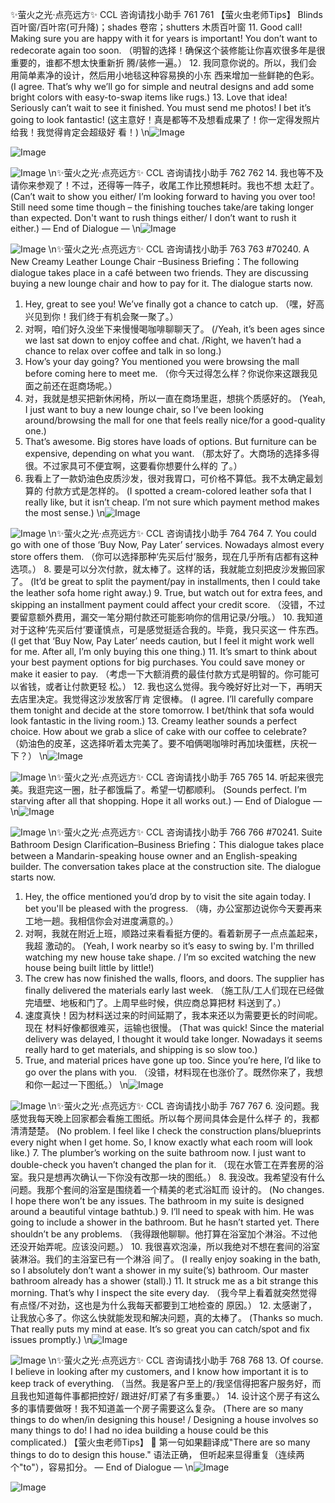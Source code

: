 ✨萤火之光·点亮远方✨
CCL 咨询请找小助手
761
761
【萤火虫老师Tips】
Blinds 百叶窗/百叶帘(可升降)；shades 卷帘；shutters 木质百叶窗
11. Good call! Making sure you are happy with it for years is important! You don’t want
to redecorate again too soon.
（明智的选择！确保这个装修能让你喜欢很多年是很重要的，谁都不想太快重新折
腾/装修一遍。）
12. 我同意你说的。所以，我们会用简单素净的设计，然后用小地毯这种容易换的小东
西来增加一些鲜艳的色彩。
(I agree. That’s why we’ll go for simple and neutral designs and add some bright colors
with easy-to-swap items like rugs.)
13. Love that idea! Seriously can’t wait to see it finished. You must send me photos! I bet
it’s going to look fantastic!
(这主意好！真是都等不及想看成果了！你一定得发照片给我！我觉得肯定会超级好
看！)
\n![Image](images/page761_image1.jpeg)

![Image](images/page761_image2.jpeg)

![Image](images/page761_image3.jpeg)
\n✨萤火之光·点亮远方✨
CCL 咨询请找小助手
762
762
14. 我也等不及请你来参观了！不过，还得等一阵子，收尾工作比预想耗时。我也不想
太赶了。
(Can’t wait to show you either/ I’m looking forward to having you over too! Still need
some time though – the finishing touches take/are taking longer than expected. Don't
want to rush things either/ I don’t want to rush it either.)
— End of Dialogue —
\n![Image](images/page762_image1.jpeg)

![Image](images/page762_image2.jpeg)
\n✨萤火之光·点亮远方✨
CCL 咨询请找小助手
763
763
#70240. A New Creamy Leather Lounge Chair –Business
Briefing：The following dialogue takes place in a café between two friends. They are
discussing buying a new lounge chair and how to pay for it. The dialogue starts now.
1. Hey, great to see you! We’ve finally got a chance to catch up.
（嘿，好高兴见到你！我们终于有机会聚一聚了。）
2. 对啊，咱们好久没坐下来慢慢喝咖啡聊聊天了。
(/Yeah, it’s been ages since we last sat down to enjoy coffee and chat. /Right, we haven’t
had a chance to relax over coffee and talk in so long.)
3. How’s your day going? You mentioned you were browsing the mall before coming
here to meet me.
（你今天过得怎么样？你说你来这跟我见面之前还在逛商场呢。）
4. 对，我就是想买把新休闲椅，所以一直在商场里逛，想挑个质感好的。
(Yeah, I just want to buy a new lounge chair, so I’ve been looking around/browsing the
mall for one that feels really nice/for a good-quality one.)
5. That’s awesome. Big stores have loads of options. But furniture can be expensive,
depending on what you want.
（那太好了。大商场的选择多得很。不过家具可不便宜啊，这要看你想要什么样的
了。）
6. 我看上了一款奶油色皮质沙发，很对我胃口，可价格不算低。我不太确定最划算的
付款方式是怎样的。
(I spotted a cream-colored leather sofa that I really like, but it isn’t cheap. I’m not sure
which payment method makes the most sense.)
\n![Image](images/page763_image1.jpeg)

![Image](images/page763_image2.jpeg)
\n✨萤火之光·点亮远方✨
CCL 咨询请找小助手
764
764
7. You could go with one of those ‘Buy Now, Pay Later’ services. Nowadays almost
every store offers them.
（你可以选择那种‘先买后付’服务，现在几乎所有店都有这种选项。）
8. 要是可以分次付款，就太棒了。这样的话，我就能立刻把皮沙发搬回家了。
(It’d be great to split the payment/pay in installments, then I could take the leather sofa
home right away.)
9. True, but watch out for extra fees, and skipping an installment payment could affect
your credit score.
（没错，不过要留意额外费用，漏交一笔分期付款还可能影响你的信用记录/分哦。）
10. 我知道对于这种‘先买后付’要谨慎点，可是感觉挺适合我的。毕竟，我只买这一
件东西。
(I get that ‘Buy Now, Pay Later’ needs caution, but I feel it might work well for me.
After all, I’m only buying this one thing.)
11. It’s smart to think about your best payment options for big purchases. You could
save money or make it easier to pay.
（考虑一下大额消费的最佳付款方式是明智的。你可能可以省钱，或者让付款更轻
松。）
12. 我也这么觉得。我今晚好好比对一下，再明天去店里决定。我觉得这沙发放客厅肯
定很棒。
(I agree. I’ll carefully compare them tonight and decide at the store tomorrow. I bet/think
that sofa would look fantastic in the living room.)
13. Creamy leather sounds a perfect choice. How about we grab a slice of cake with our
coffee to celebrate?
（奶油色的皮革，这选择听着太完美了。要不咱俩喝咖啡时再加块蛋糕，庆祝一下？）
\n![Image](images/page764_image1.jpeg)

![Image](images/page764_image2.jpeg)
\n✨萤火之光·点亮远方✨
CCL 咨询请找小助手
765
765
14. 听起来很完美。我逛完这一圈，肚子都饿扁了。希望一切都顺利。
(Sounds perfect. I’m starving after all that shopping. Hope it all works out.)
— End of Dialogue —
\n![Image](images/page765_image1.jpeg)

![Image](images/page765_image2.jpeg)
\n✨萤火之光·点亮远方✨
CCL 咨询请找小助手
766
766
#70241. Suite Bathroom Design Clarification–Business
Briefing：This dialogue takes place between a Mandarin-speaking house owner and an
English-speaking builder. The conversation takes place at the construction site. The
dialogue starts now.
1. Hey, the office mentioned you’d drop by to visit the site again today. I bet you'll be
pleased with the progress.
（嗨，办公室那边说你今天要再来工地一趟。我相信你会对进度满意的。）
2. 对啊，我就在附近上班，顺路过来看看挺方便的。看着新房子一点点盖起来，我超
激动的。
(Yeah, I work nearby so it’s easy to swing by. I'm thrilled watching my new house take
shape. / I’m so excited watching the new house being built little by little!)
3. The crew has now finished the walls, floors, and doors. The supplier has finally
delivered the materials early last week.
（施工队/工人们现在已经做完墙壁、地板和门了。上周早些时候，供应商总算把材
料送到了。）
4. 速度真快！因为材料送过来的时间延期了，我本来还以为需要更长的时间呢。现在
材料好像都很难买，运输也很慢。
(That was quick! Since the material delivery was delayed, I thought it would take longer.
Nowadays it seems really hard to get materials, and shipping is so slow too.)
5. True, and material prices have gone up too. Since you’re here, I’d like to go over the
plans with you.
（没错，材料现在也涨价了。既然你来了，我想和你一起过一下图纸。）
\n![Image](images/page766_image1.jpeg)

![Image](images/page766_image2.jpeg)
\n✨萤火之光·点亮远方✨
CCL 咨询请找小助手
767
767
6. 没问题。我感觉我每天晚上回家都会看施工图纸。所以每个房间具体会是什么样子
的，我都清清楚楚。
(No problem. I feel like I check the construction plans/blueprints every night when I get
home. So, I know exactly what each room will look like.)
7. The plumber’s working on the suite bathroom now. I just want to double-check you
haven’t changed the plan for it.
（现在水管工在弄套房的浴室。我只是想再次确认一下你没有改那一块的图纸。）
8. 我没改。我希望没有什么问题。我那个套间的浴室是围绕着一个精美的老式浴缸而
设计的。
(No changes. I hope there won’t be any issues. The bathroom in my suite is designed
around a beautiful vintage bathtub.)
9. I’ll need to speak with him. He was going to include a shower in the bathroom. But
he hasn’t started yet. There shouldn’t be any problems.
（我得跟他聊聊。他打算在浴室加个淋浴。不过他还没开始弄呢。应该没问题。）
10. 我很喜欢泡澡，所以我绝对不想在套间的浴室装淋浴。我们的主浴室已有一个淋浴
间了。
(I really enjoy soaking in the bath, so I absolutely don’t want a shower in my suite(’s)
bathroom. Our master bathroom already has a shower (stall).)
11. It struck me as a bit strange this morning. That’s why I inspect the site every day.
（我今早上看着就突然觉得有点怪/不对劲，这也是为什么我每天都要到工地检查的
原因。）
12. 太感谢了，让我放心多了。你这么快就能发现和解决问题，真的太棒了。
(Thanks so much. That really puts my mind at ease. It’s so great you can catch/spot and
fix issues promptly.)
\n![Image](images/page767_image1.jpeg)

![Image](images/page767_image2.jpeg)
\n✨萤火之光·点亮远方✨
CCL 咨询请找小助手
768
768
13. Of course. I believe in looking after my customers, and I know how important it is to
keep track of everything.
（当然。我是客户至上的/我坚信得把客户服务好，而且我也知道每件事都把控好/
跟进好/盯紧了有多重要。）
14. 设计这个房子有这么多的事情要做呀！我不知道盖一个房子需要这么复杂。
(There are so many things to do when/in designing this house! / Designing a house
involves so many things to do! I had no idea building a house could be this complicated.)
【萤火虫老师Tips】

第一句如果翻译成"There are so many things to do to design this house." 语法正确，
但听起来显得重复（连续两个"to"），容易扣分。
— End of Dialogue —
\n![Image](images/page768_image1.jpeg)

![Image](images/page768_image2.jpeg)